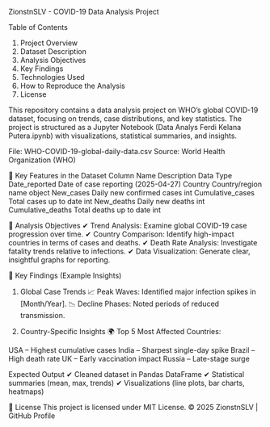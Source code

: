 ZionstnSLV - COVID-19 Data Analysis Project

Table of Contents
  1. Project Overview
  2. Dataset Description
  3. Analysis Objectives
  4. Key Findings
  5. Technologies Used
  6. How to Reproduce the Analysis
  7. License

This repository contains a data analysis project on WHO’s global COVID-19 dataset, focusing on trends, case distributions, and key statistics. 
The project is structured as a Jupyter Notebook (Data Analys Ferdi Kelana Putera.ipynb) with visualizations, statistical summaries, and insights.

File: WHO-COVID-19-global-daily-data.csv
Source: World Health Organization (WHO)

📝 Key Features in the Dataset
Column Name	Description	Data Type
Date_reported	Date of case reporting (2025-04-27)	
Country	Country/region name	object
New_cases	Daily new confirmed cases	int
Cumulative_cases	Total cases up to date	int
New_deaths	Daily new deaths	int
Cumulative_deaths	Total deaths up to date	int


🎯 Analysis Objectives
✔ Trend Analysis: Examine global COVID-19 case progression over time.
✔ Country Comparison: Identify high-impact countries in terms of cases and deaths.
✔ Death Rate Analysis: Investigate fatality trends relative to infections.
✔ Data Visualization: Generate clear, insightful graphs for reporting.

🔎 Key Findings (Example Insights)
1. Global Case Trends
📈 Peak Waves: Identified major infection spikes in [Month/Year].
📉 Decline Phases: Noted periods of reduced transmission.

2. Country-Specific Insights
🌍 Top 5 Most Affected Countries:

USA – Highest cumulative cases
India – Sharpest single-day spike
Brazil – High death rate
UK – Early vaccination impact
Russia – Late-stage surge

Expected Output
✔ Cleaned dataset in Pandas DataFrame
✔ Statistical summaries (mean, max, trends)
✔ Visualizations (line plots, bar charts, heatmaps)

📜 License
This project is licensed under MIT License.
© 2025 ZionstnSLV | GitHub Profile
